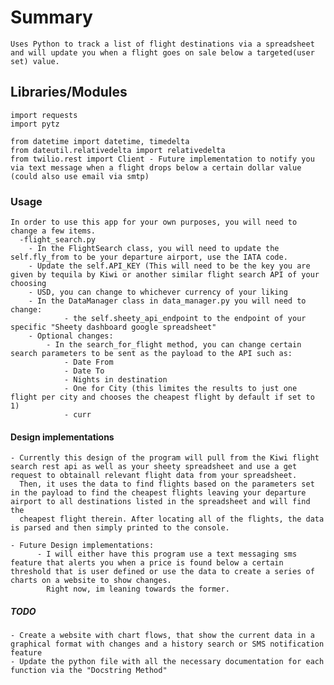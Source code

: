 # Summary
    Uses Python to track a list of flight destinations via a spreadsheet and will update you when a flight goes on sale below a targeted(user set) value.  

## Libraries/Modules
    import requests
    import pytz
    
    from datetime import datetime, timedelta
    from dateutil.relativedelta import relativedelta
    from twilio.rest import Client - Future implementation to notify you via text message when a flight drops below a certain dollar value (could also use email via smtp)


### Usage
    In order to use this app for your own purposes, you will need to change a few items.
      -flight_search.py
        - In the FlightSearch class, you will need to update the self.fly_from to be your departure airport, use the IATA code.
        - Update the self.API_KEY (This will need to be the key you are given by tequila by Kiwi or another similar flight search API of your choosing
        - USD, you can change to whichever currency of your liking
        - In the DataManager class in data_manager.py you will need to change:
                - the self.sheety_api_endpoint to the endpoint of your specific "Sheety dashboard google spreadsheet"
        - Optional changes:
            - In the search_for_flight method, you can change certain search parameters to be sent as the payload to the API such as: 
                - Date From
                - Date To
                - Nights in destination
                - One for City (this limites the results to just one flight per city and chooses the cheapest flight by default if set to 1)
                - curr
        
 #### Design implementations
    - Currently this design of the program will pull from the Kiwi flight search rest api as well as your sheety spreadsheet and use a get request to obtainall relevant flight data from your spreadsheet.
      Then, it uses the data to find flights based on the parameters set in the payload to find the cheapest flights leaving your departure airport to all destinations listed in the spreadsheet and will find the
      cheapest flight therein. After locating all of the flights, the data is parsed and then simply printed to the console. 
    
    - Future Design implementations: 
          - I will either have this program use a text messaging sms feature that alerts you when a price is found below a certain threshold that is user defined or use the data to create a series of charts on a website to show changes.
            Right now, im leaning towards the former. 

##### TODO
    - Create a website with chart flows, that show the current data in a graphical format with changes and a history search or SMS notification feature
    - Update the python file with all the necessary documentation for each function via the "Docstring Method"



